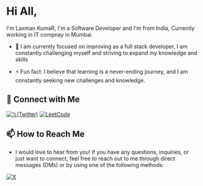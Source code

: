 

# Hi All,
  I'm Laxman KumaR,  I'm a Software Developer and I'm from India, Currently working in IT compnay in Mumbai.


- 🔭  I am currently focused on improving as a full stack developer, I am constantly challenging myself and striving to expand my knowledge and skills

- ⚡ Fun fact: I believe that learning is a never-ending journey, and I am constantly seeking new challenges and knowledge. 


## 🔗 Connect with Me

[![𝕏(Twitter)](https://img.shields.io/badge/Twitter-Follow-blue?style=for-the-badge&logo=x&logoColor=white)](https://x.com/laxmankumarIITB)
[![LeetCode](https://img.shields.io/badge/LeetCode-Profile-red?style=for-the-badge&logo=leetcode&logoColor=black)](https://leetcode.com/laxman-123)

## 📫 How to Reach Me

 - I would love to hear from you! If you have any questions, inquiries, or just want to connect, feel free to reach out to me through direct messages (DMs) or by using one of the following methods:



[![X](https://img.icons8.com/color/48/000000/twitterx.png)](https://x.com/laxmankumarIITB)



